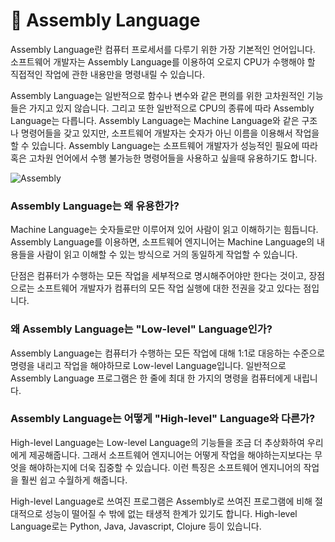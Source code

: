 # 📗  Assembly Language

Assembly Language란 컴퓨터 프로세서를 다루기 위한 가장 기본적인 언어입니다. 소프트웨어 개발자는 Assembly Language를 이용하여 오로지 CPU가 수행해야 할 직접적인 작업에 관한 내용만을 명령내릴 수 있습니다.

Assembly Language는 일반적으로 함수나 변수와 같은 편의를 위한 고차원적인 기능들은 가지고 있지 않습니다. 그리고 또한 일반적으로 CPU의 종류에 따라 Assembly Language는 다릅니다. Assembly Language는 Machine Language와 같은 구조나 명령어들을 갖고 있지만, 소프트웨어 개발자는 숫자가 아닌 이름을 이용해서 작업을 할 수 있습니다. Assembly Language는 소프트웨어 개발자가 성능적인 필요에 따라 혹은 고차원 언어에서 수행 불가능한 명령어들을 사용하고 싶을때 유용하기도 합니다.

![Assembly](https://s3.ap-northeast-2.amazonaws.com/bootcamp-prep-assets/images/assembly.gif)

### Assembly Language는 왜 유용한가?

Machine Language는 숫자들로만 이루어져 있어 사람이 읽고 이해하기는 힘듭니다. Assembly Language를 이용하면, 소프트웨어 엔지니어는 Machine Language의 내용들을 사람이 읽고 이해할 수 있는 방식으로 거의 동일하게 작업할 수 있습니다.

단점은 컴퓨터가 수행하는 모든 작업을 세부적으로 명시해주어야만 한다는 것이고, 장점으로는 소프트웨어 개발자가 컴퓨터의 모든 작업 실행에 대한 전권을 갖고 있다는 점입니다.

### 왜 Assembly Language는 "Low-level" Language인가?

Assembly Language는 컴퓨터가 수행하는 모든 작업에 대해 1:1로 대응하는 수준으로 명령을 내리고 작업을 해야하므로 Low-level Language입니다. 일반적으로 Assembly Language 프로그램은 한 줄에 최대 한 가지의 명령을 컴퓨터에게 내립니다.

### Assembly Language는 어떻게 "High-level" Language와 다른가?

High-level Language는 Low-level Language의 기능들을 조금 더 추상화하여 우리에게 제공해줍니다. 그래서 소프트웨어 엔지니어는 어떻게 작업을 해야하는지보다는 무엇을 해야하는지에 더욱 집중할 수 있습니다. 이런 특징은 소프트웨어 엔지니어의 작업을 훨씬 쉽고 수월하게 해줍니다.

High-level Language로 쓰여진 프로그램은 Assembly로 쓰여진 프로그램에 비해 절대적으로 성능이 떨어질 수 밖에 없는 태생적 한계가 있기도 합니다. High-level Language로는 Python, Java, Javascript, Clojure 등이 있습니다.
